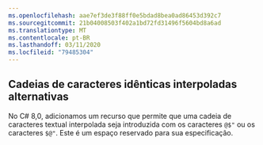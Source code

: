 ```yaml
---
ms.openlocfilehash: aae7ef3de3f88ff0e5bdad8bea0ad86453d392c7
ms.sourcegitcommit: 21b04008503f402a1bd72fd31496f5604bd8a6ad
ms.translationtype: MT
ms.contentlocale: pt-BR
ms.lasthandoff: 03/11/2020
ms.locfileid: "79485304"
---
```

## <a name="alternative-interpolated-verbatim-strings"></a>Cadeias de caracteres idênticas interpoladas alternativas

No C# 8,0, adicionamos um recurso que permite que uma cadeia de caracteres textual interpolada seja introduzida com os caracteres `@$"` ou os caracteres `$@"`.  Este é um espaço reservado para sua especificação.
